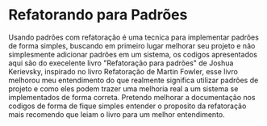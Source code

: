  Refatorando para Padrões
==================

Usando padrões com refatoração é uma tecnica para implementar padrões de forma simples, buscando em primeiro lugar melhorar seu projeto e não simplesmente adicionar padrões em um sistema, os codigos apresentados aqui são do execelente livro "Refatoração para padrões" de Joshua Kerievsky, inspirado no livro Refatoração de Martin Fowler, esse livro melhorou meu entendimento do que realmente significa utilizar padrões de projeto e como eles podem trazer uma melhoria real a um sistema se implementados de forma correta. 
Pretendo melhorar a documentação nos codigos de forma de fique simples entender o proposito da refatoração mais recomendo que leiam o livro para um melhor entendimento.

